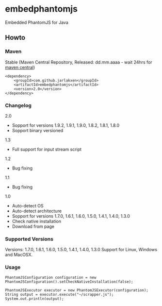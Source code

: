 embedphantomjs
==============

Embedded PhantomJS for Java

## Howto

### Maven

Stable (Maven Central Repository, Released: dd.mm.aaaa - wait 24hrs for [maven central](http://repo1.maven.org/maven2/com/jarlakxen/embed/embedphantomjs/maven-metadata.xml))

	<dependency>
		<groupId>com.github.jarlakxen</groupId>
		<artifactId>embedphantomjs</artifactId>
		<version>2.0</version>
	</dependency>

### Changelog

2.0 
- Sopport for versions 1.9.2, 1.9.1, 1.9.0, 1.8.2, 1.8.1, 1.8.0
- Sopport binary versioned

1.3
- Full support for input stream script

1.2

- Bug fixing

1.1
- Bug fixing

1.0
- Auto-detect OS
- Auto-detect architecture
- Sopport for versions 1.7.0, 1.6.1, 1.6.0, 1.5.0, 1.4.1, 1.4.0, 1.3.0
- Check native installation
- Download from page



### Supported Versions

Versions: 1.7.0, 1.6.1, 1.6.0, 1.5.0, 1.4.1, 1.4.0, 1.3.0
Support for Linux, Windows and MacOSX.

### Usage

	PhantomJSConfiguration configuration = new PhantomJSConfiguration().setCheckNativeInstallation(false);
	
	PhantomJSExecutor executor = new PhantomJSExecutor(configuration);
	String output = executor.execute("~/scrapper.js");
	System.out.println(output);
